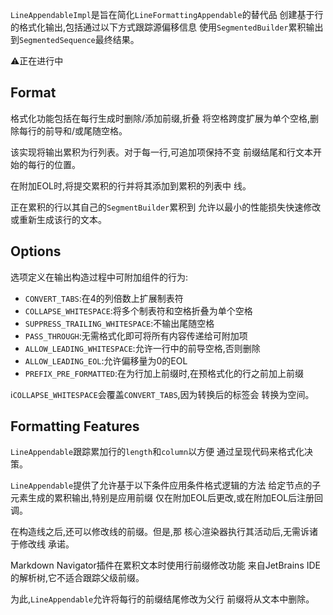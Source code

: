 
`LineAppendableImpl`是旨在简化`LineFormattingAppendable`的替代品
创建基于行的格式化输出,包括通过以下方式跟踪源偏移信息
使用`SegmentedBuilder`累积输出到`SegmentedSequence`最终结果。

:warning:正在进行中

## Format

格式化功能包括在每行生成时删除/添加前缀,折叠
将空格跨度扩展为单个空格,删除每行的前导和/或尾随空格。

该实现将输出累积为行列表。对于每一行,可追加项保持不变
前缀结尾和行文本开始的每行的位置。

在附加EOL时,将提交累积的行并将其添加到累积的列表中
线。

正在累积的行以其自己的`SegmentBuilder`累积到
允许以最小的性能损失快速修改或重新生成该行的文本。

## Options

选项定义在输出构造过程中可附加组件的行为:

* `CONVERT_TABS`:在4的列倍数上扩展制表符
* `COLLAPSE_WHITESPACE`:将多个制表符和空格折叠为单个空格
* `SUPPRESS_TRAILING_WHITESPACE`:不输出尾随空格
* `PASS_THROUGH`:无需格式化即可将所有内容传递给可附加项
* `ALLOW_LEADING_WHITESPACE`:允许一行中的前导空格,否则删除
* `ALLOW_LEADING_EOL`:允许偏移量为0的EOL
* `PREFIX_PRE_FORMATTED`:在为行加上前缀时,在预格式化的行之前加上前缀

:information_source:`COLLAPSE_WHITESPACE`会覆盖`CONVERT_TABS`,因为转换后的标签会
转换为空间。

## Formatting Features

`LineAppendable`跟踪累加行的`length`和`column`以方便
通过呈现代码来格式化决策。

`LineAppendable`提供了允许基于以下条件应用条件格式逻辑的方法
给定节点的子元素生成的累积输出,特别是应用前缀
仅在附加EOL后更改,或在附加EOL后注册回调。

在构造线之后,还可以修改线的前缀。但是,那
核心渲染器执行其活动后,无需诉诸于修改线
承诺。

Markdown Navigator插件在累积文本时使用行前缀修改功能
来自JetBrains IDE的解析树,它不适合跟踪父级前缀。

为此,`LineAppendable`允许将每行的前缀结尾修改为父行
前缀将从文本中删除。